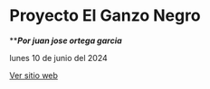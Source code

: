 # Proyecto El Ganzo Negro

*******Por juan jose ortega garcia*****

lunes 10 de junio del 2024


<a href=" https://juanitouwu1.github.io/ganzo_negro_2024/" target="_blank">Ver sitio web</a>